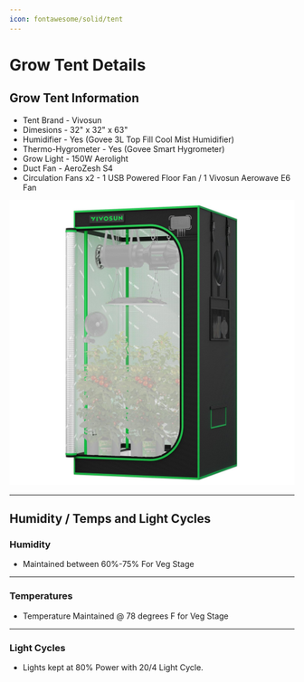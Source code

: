 ```yaml
---
icon: fontawesome/solid/tent
---
```

# Grow Tent Details

## Grow Tent Information

- Tent Brand - Vivosun
- Dimesions - 32" x 32" x 63"
- Humidifier - Yes (Govee 3L Top Fill Cool Mist Humidifier)
- Thermo-Hygrometer - Yes (Govee Smart Hygrometer)
- Grow Light - 150W Aerolight
- Duct Fan - AeroZesh S4
- Circulation Fans x2 - 1 USB Powered Floor Fan / 1 Vivosun Aerowave E6 Fan

![Grow-Tent](assets/images/grow-tent.jpg)

---

## Humidity / Temps and Light Cycles

### Humidity

- Maintained between 60%-75% For Veg Stage

---

### Temperatures

- Temperature Maintained @ 78 degrees F for Veg Stage

---

### Light Cycles

- Lights kept at 80% Power with 20/4 Light Cycle.